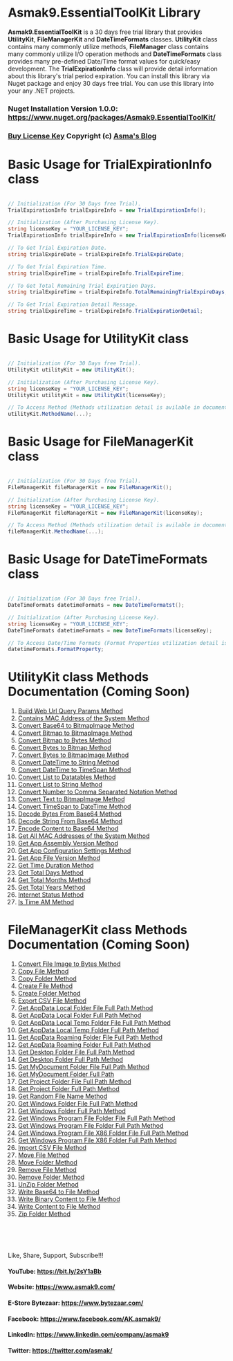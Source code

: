 # Asmak9.EssentialToolKit Library
**Asmak9.EssentialToolKit** is a 30 days free trial library that provides **UtilityKit**, **FileManagerKit** and **DateTimeFormats**  classes. **UtilityKit** class contains many commonly utilize methods, **FileManager** class contains many commonly utilize I/O operation methods and **DateTimeFormats** class provides many pre-defined Date/Time format values for quick/easy development. The **TrialExpirationInfo** class will provide detail information about this library's trial period expiration. You can install this library via Nuget package and enjoy 30 days free trial. You can use this library into your any .NET projects.

### Nuget Installation Version 1.0.0: https://www.nuget.org/packages/Asmak9.EssentialToolKit/

### [Buy License Key](https://bit.ly/3mzMQsU) Copyright (c) [Asma's Blog](https://www.asmak9.com/)

# Basic Usage for TrialExpirationInfo class

```C#

// Initialization (For 30 Days free Trial).
TrialExpirationInfo trialExpireInfo = new TrialExpirationInfo();

// Initialization (After Purchasing License Key).
string licenseKey = "YOUR_LICENSE_KEY";
TrialExpirationInfo trialExpireInfo = new TrialExpirationInfo(licenseKey);

// To Get Trial Expiration Date.
string trialExpireDate = trialExpireInfo.TrialExpireDate;

// To Get Trial Expiration Time.
string trialExpireTime = trialExpireInfo.TrialExpireTime;

// To Get Total Remaining Trial Expiration Days.
string trialExpireTime = trialExpireInfo.TotalRemainingTrialExpireDays;

// To Get Trial Expiration Detail Message.
string trialExpireTime = trialExpireInfo.TrialExpirationDetail;

```

# Basic Usage for UtilityKit class

```C#

// Initialization (For 30 Days free Trial).
UtilityKit utilityKit = new UtilityKit();

// Initialization (After Purchasing License Key).
string licenseKey = "YOUR_LICENSE_KEY";
UtilityKit utilityKit = new UtilityKit(licenseKey);

// To Access Method (Methods utilization detail is avilable in documentation with sample code).
utilityKit.MethodName(...);

```

# Basic Usage for FileManagerKit class

```C#

// Initialization (For 30 Days free Trial).
FileManagerKit fileManagerKit = new FileManagerKit();

// Initialization (After Purchasing License Key).
string licenseKey = "YOUR_LICENSE_KEY";
FileManagerKit fileManagerKit = new FileManagerKit(licenseKey);

// To Access Method (Methods utilization detail is avilable in documentation with sample code).
fileManagerKit.MethodName(...);

```

# Basic Usage for DateTimeFormats class

```C#

// Initialization (For 30 Days free Trial).
DateTimeFormats datetimeFormats = new DateTimeFormatst();

// Initialization (After Purchasing License Key).
string licenseKey = "YOUR_LICENSE_KEY";
DateTimeFormats datetimeFormats = new DateTimeFormats(licenseKey);

// To Access Date/Time Formats (Format Properties utilization detail is avilable in documentation with sample code).
datetimeFormats.FormatProperty;

```

# UtilityKit class Methods Documentation (Coming Soon)

1. [Build Web Url Query Params Method]()
2. [Contains MAC Address of the System Method]() 
3. [Convert Base64 to BitmapImage Method]() 
4. [Convert Bitmap to BitmapImage Method]() 
5. [Convert Bitmap to Bytes Method]() 
6. [Convert Bytes to Bitmap Method]()
7. [Convert Bytes to BitmapImage Method]() 
8. [Convert DateTime to String Method]() 
9. [Convert DateTime to TimeSpan Method]()
10. [Convert List to Datatables Method]() 
11. [Convert List to String Method]() 
12. [Convert Number to Comma Separated Notation Method]() 
13. [Convert Text to BitmapImage Method]() 
14. [Convert TimeSpan to DateTime Method]() 
15. [Decode Bytes From Base64 Method]() 
16. [Decode String From Base64 Method]()
17. [Encode Content to Base64 Method]() 
18. [Get All MAC Addresses of the System Method]()
19. [Get App Assembly Version Method]()
20. [Get App Configuration Settings Method]()
21. [Get App File Version Method]()
22. [Get Time Duration Method]()
23. [Get Total Days Method]()
24. [Get Total Months Method]()
25. [Get Total Years Method]()
26. [Internet Status Method]()
27. [Is Time AM Method]()

# FileManagerKit class Methods Documentation (Coming Soon)

1. [Convert File Image to Bytes Method]()
2. [Copy File Method]() 
3. [Copy Folder Method]() 
4. [Create File Method]() 
5. [Create Folder Method]() 
6. [Export CSV File Method]()
7. [Get AppData Local Folder File Full Path Method]() 
8. [Get AppData Local Folder Full Path Method]() 
9. [Get AppData Local Temp Folder File Full Path Method]()
10. [Get AppData Local Temp Folder Full Path Method]()
11. [Get AppData Roaming Folder File Full Path Method]() 
12. [Get AppData Roaming Folder Full Path Method]()  
13. [Get Desktop Folder File Full Path Method]() 
14. [Get Desktop Folder Full Path Method]() 
15. [Get MyDocument Folder File Full Path Method]() 
16. [Get MyDocument Folder Full Path]()
17. [Get Project Folder File Full Path Method]() 
18. [Get Project Folder Full Path Method]()
19. [Get Random File Name Method]()
20. [Get Windows Folder File Full Path Method]()
21. [Get Windows Folder Full Path Method]()
22. [Get Windows Program File Folder File Full Path Method]()
23. [Get Windows Program File Folder Full Path Method]()
24. [Get Windows Program File X86 Folder File Full Path Method]()
25. [Get Windows Program File X86 Folder Full Path Method]()
26. [Import CSV File Method]()
27. [Move File Method]()
28. [Move Folder Method]()
29. [Remove File Method]()
30. [Remove Folder Method]()
31. [UnZip Folder Method]()
32. [Write Base64 to File Method]()
33. [Write Binary Content to File Method]()
34. [Write Content to File Method]()
35. [Zip Folder Method]()

<br/>
<br/>
<br/>


Like, Share, Support, Subscribe!!!

#### YouTube: https://bit.ly/2sY1aBb 

#### Website: https://www.asmak9.com/

#### E-Store Bytezaar: https://www.bytezaar.com/

#### Facebook: https://www.facebook.com/AK.asmak9/

#### LinkedIn: https://www.linkedin.com/company/asmak9

#### Twitter: https://twitter.com/asmak/
